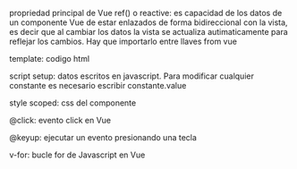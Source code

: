 propriedad principal de Vue
ref() o reactive: es capacidad de los datos de un componente Vue de estar enlazados de forma bidireccional con la vista, es decir que al cambiar los datos la vista se actualiza autimaticamente para reflejar los cambios. Hay que importarlo entre llaves from vue

template: codigo html

script setup: datos escritos en javascript. Para modificar cualquier constante es necesario escribir constante.value

style scoped: css del componente

@click: evento click en Vue

@keyup: ejecutar un evento presionando una tecla

v-for: bucle for de Javascript en Vue
